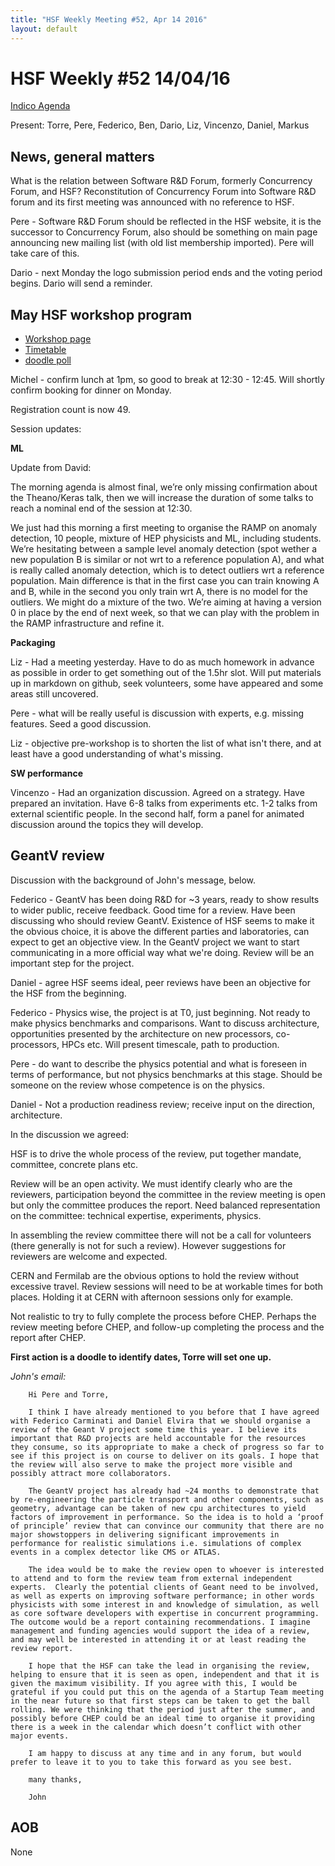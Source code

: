 ```yaml
---
title: "HSF Weekly Meeting #52, Apr 14 2016"
layout: default
---
```


# HSF Weekly #52 14/04/16

[Indico Agenda](https://indico.cern.ch/event/521323/)

Present: Torre, Pere, Federico, Ben, Dario, Liz, Vincenzo, Daniel, Markus

## News, general matters

What is the relation between Software R&D Forum, formerly Concurrency Forum, and HSF? Reconstitution of Concurrency Forum into Software R&D forum and its first meeting was announced with no reference to HSF.

Pere - Software R&D Forum should be reflected in the HSF website, it is the successor to Concurrency Forum, also should be something on main page announcing new mailing list (with old list membership imported). Pere will take care of this.

Dario - next Monday the logo submission period ends and the voting period begins. Dario will send a reminder. 

## May HSF workshop program

- [Workshop page](https://indico.cern.ch/event/496146/)
- [Timetable](https://indico.cern.ch/event/496146/other-view?view=standard)
- [doodle poll](http://doodle.com/poll/8hpxredhnci2i8xh)

Michel - confirm lunch at 1pm, so good to break at 12:30 - 12:45. Will shortly confirm booking for dinner on Monday.

Registration count is now 49.

Session updates:

**ML**

Update from David: 

The morning agenda is almost final, we’re only missing confirmation about the Theano/Keras talk, then we will increase the duration of some talks to reach a nominal end of the session at 12:30.

We just had this morning a first meeting to organise the RAMP on anomaly detection, 10 people, mixture of HEP physicists and ML, including students.
We’re hesitating between a sample level anomaly detection (spot wether a new population B is similar or not wrt to a reference population A),
and what is really called anomaly detection, which is to detect outliers wrt a reference population. Main difference is that in the first case you can train knowing A and B, while in the second you only train wrt A, there is no model for the outliers.
We might do a mixture of the two. We’re aiming at having a version 0 in place by the end of next week, so that we can play with the problem in the RAMP infrastructure and refine it.

**Packaging**

Liz - Had a meeting yesterday. Have to do as much homework in advance as possible in order to get something out of the 1.5hr slot. Will put materials up in markdown on github, seek volunteers, some have appeared and some areas still uncovered.

Pere - what will be really useful is discussion with experts, e.g. missing features. Seed a good discussion.

Liz - objective pre-workshop is to shorten the list of what isn't there, and at least have a good understanding of what's missing.

**SW performance**

Vincenzo - Had an organization discussion. Agreed on a strategy. Have prepared an invitation. Have 6-8 talks from experiments etc. 1-2 talks from external scientific people. In the second half, form a panel for animated discussion around the topics they will develop.

## GeantV review

Discussion with the background of John's message, below.

Federico - GeantV has been doing R&D for ~3 years, ready to show results to wider public, receive feedback. Good time for a review. Have been discussing who should review GeantV. Existence of HSF seems to make it the obvious choice, it is above the different parties and laboratories, can expect to get an objective view. In the GeantV project we want to start communicating in a more official way what we're doing. Review will be an important step for the project. 

Daniel - agree HSF seems ideal, peer reviews have been an objective for the HSF from the beginning.

Federico - Physics wise, the project is at T0, just beginning. Not ready to make physics benchmarks and comparisons. Want to discuss architecture, opportunities presented by the architecture on new processors, co-processors, HPCs etc.
Will present timescale, path to production.

Pere - do want to describe the physics potential and what is foreseen in terms of performance, but not physics benchmarks at this stage. Should be someone on the review whose competence is on the physics.

Daniel - Not a production readiness review; receive input on the direction, architecture.

In the discussion we agreed: 

HSF is to drive the whole process of the review, put together mandate, committee, concrete plans etc.

Review will be an open activity. We must identify clearly who are the reviewers, participation beyond the committee in the review meeting is open but only the committee produces the report. Need balanced representation on the committee: technical expertise, experiments, physics.

In assembling the review committee there will not be a call for volunteers (there generally is not for such a review). However suggestions for reviewers are welcome and expected.

CERN and Fermilab are the obvious options to hold the review without excessive travel. Review sessions will need to be at workable times for both places. Holding it at CERN with afternoon sessions only for example.

Not realistic to try to fully complete the process before CHEP. Perhaps the review meeting before CHEP, and follow-up completing the process and the report after CHEP.

**First action is a doodle to identify dates, Torre will set one up.**

*John's email:*

        Hi Pere and Torre,

        I think I have already mentioned to you before that I have agreed with Federico Carminati and Daniel Elvira that we should organise a review of the Geant V project some time this year. I believe its important that R&D projects are held accountable for the resources they consume, so its appropriate to make a check of progress so far to see if this project is on course to deliver on its goals. I hope that the review will also serve to make the project more visible and possibly attract more collaborators.

        The GeantV project has already had ~24 months to demonstrate that by re-engineering the particle transport and other components, such as geometry, advantage can be taken of new cpu architectures to yield factors of improvement in performance. So the idea is to hold a ‘proof of principle’ review that can convince our community that there are no major showstoppers in delivering significant improvements in performance for realistic simulations i.e. simulations of complex events in a complex detector like CMS or ATLAS.

        The idea would be to make the review open to whoever is interested to attend and to form the review team from external independent experts.  Clearly the potential clients of Geant need to be involved, as well as experts on improving software performance; in other words physicists with some interest in and knowledge of simulation, as well as core software developers with expertise in concurrent programming. The outcome would be a report containing recommendations. I imagine management and funding agencies would support the idea of a review, and may well be interested in attending it or at least reading the review report.

        I hope that the HSF can take the lead in organising the review, helping to ensure that it is seen as open, independent and that it is given the maximum visibility. If you agree with this, I would be grateful if you could put this on the agenda of a Startup Team meeting in the near future so that first steps can be taken to get the ball rolling. We were thinking that the period just after the summer, and possibly before CHEP could be an ideal time to organise it providing there is a week in the calendar which doesn’t conflict with other major events.

        I am happy to discuss at any time and in any forum, but would prefer to leave it to you to take this forward as you see best.

        many thanks,

        John

## AOB

None

